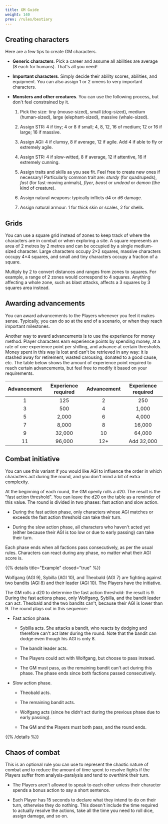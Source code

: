 ```yaml
---
title: GM Guide
weight: 140
prev: /rules/bestiary
---
```


## Creating characters

Here are a few tips to create GM characters.

* **Generic characters**.
Pick a career and assume all abilities are average (8 each for humans).
That's all you need!

* **Important characters**.
Simply decide their ability scores, abilities, and equipment.
You can also assign 1 or 2 omens to very important characters.

* **Monsters and other creatures**.
You can use the following process, but don't feel constrained by it.

    1. Pick the size: tiny (mouse-sized), small (dog-sized), medium (human-sized), large (elephant-sized), massive (whale-sized).

    1. Assign STR: 4 if tiny; 4 or 8 if small; 4, 8, 12, 16 of medium; 12 or 16 if large; 16 if massive.

    1. Assign AGI: 4 if clumsy, 8 if average, 12 if agile.
    Add 4 if able to fly or extremely agile.

    1. Assign STR: 4 if slow-witted, 8 if average, 12 if attentive, 16 if extremely cunning.

    1. Assign traits and skills as you see fit.
    Feel free to create new ones if necessary!
    Particularly common trait are: _sturdy_ (for quadrupeds), _fast_ (for fast-moving animals), _flyer_, _beast_ or _undead_ or _demon_ (the kind of creature).

    1. Assign natural weapons: typically inflicts d4 or d6 damage.

    1. Assign natural armour: 1 for thick skin or scales, 2 for shells.


## Grids

You can use a square grid instead of zones to keep track of where the characters are in combat or when exploring a site.
A square represents an area of 2 metres by 2 metres and can be occupied by a single medium-sized character.
Large characters occupy 2×2 squares, massive characters occupy 4×4 squares, and small and tiny characters occupy a fraction of a square.

Multiply by 2 to convert distances and ranges from zones to squares.
For example, a range of 2 zones would correspond to 4 squares.
Anything affecting a whole zone, such as blast attacks, affects a 3 squares by 3 squares area instead.


## Awarding advancements

You can award advancements to the Players whenever you feel it makes sense.
Typically, you can do so at the end of a scenario, or when they reach important milestones.

Another way to award advancements is to use the experience for money method.
Player characters earn experience points by spending money, at a rate of one experience point per shilling, and advance at certain thresholds.
Money spent in this way is lost and can't be retrieved in any way: it is stashed away for retirement, wasted carousing, donated to a good cause, etc.
The table below shows the amount of experience point required to reach certain advancements, but feel free to modify it based on your requirements.

| Advancement | Experience required | Advancement | Experience required |
| :---------: | :-----------------: | :---------: | :-----------------: |
|      1      |         125         |      2      |         250         |
|      3      |         500         |      4      |        1,000        |
|      5      |        2,000        |      6      |        4,000        |
|      7      |        8,000        |      8      |       16,000        |
|      9      |       32,000        |     10      |       64,000        |
|     11      |       96,000        |     12+     |     Add 32,000      |


## Combat initiative

You can use this variant if you would like AGI to influence the order in which characters act during the round, and you don't mind a bit of extra complexity.

At the beginning of each round, the GM openly rolls a d20.
The result is the "fast action threshold".
You can leave the d20 on the table as a reminder of this value.
The round is divided in two phases: fast action and slow action.

* During the fast action phase, only characters whose AGI matches or exceeds the fast action threshold can take their turn.

* During the slow action phase, all characters who haven't acted yet (either because their AGI is too low or due to early passing) can take their turn.

Each phase ends when all factions pass consecutively, as per the usual rules.
Characters can react during any phase, no matter what their AGI score is.

{{% details title="Example" closed="true" %}}

Wolfgang (AGI 9), Sybilla (AGI 10), and Theobald (AGI 7) are fighting against two bandits (AGI 8) and their leader (AGI 10).
The Players have the initiative.

The GM rolls a d20 to determine the fast action threshold: the result is 9.
During the fast actions phase, only Wolfgang, Sybilla, and the bandit leader can act.
Theobald and the two bandits can't, because their AGI is lower than 9.
The round plays out in this sequence:

* Fast action phase.

    * Sybilla acts.
      She attacks a bandit, who reacts by dodging and therefore can't act later during the round.
      Note that the bandit can dodge even though his AGI is only 8.

    * The bandit leader acts.

    * The Players could act with Wolfgang, but choose to pass instead.

    * The GM must pass, as the remaining bandit can't act during this phase.
      The phase ends since both factions passed consecutively.

* Slow action phase.

    * Theobald acts.

    * The remaining bandit acts.

    * Wolfgang acts (since he didn't act during the previous phase due to early passing).

    * The GM and the Players must both pass, and the round ends.

{{% /details %}}


## Chaos of combat

This is an optional rule you can use to represent the chaotic nature of combat and to reduce the amount of time spent to resolve fights if the Players suffer from analysis-paralysis and tend to overthink their turn.

* The Players aren't allowed to speak to each other unless their character spends a bonus action to say a short sentence.

* Each Player has 15 seconds to declare what they intend to do on their turn, otherwise they do nothing.
This doesn't include the time required to actually resolve the actions, take all the time you need to roll dice, assign damage, and so on.
